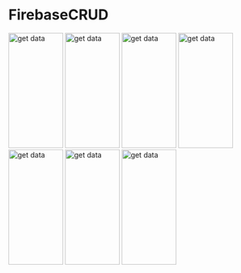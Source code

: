 # FirebaseCRUD

<img src="https://user-images.githubusercontent.com/38391658/111061057-82a4d480-84cb-11eb-8741-948aaeb06688.png" alt="get data" width="108" height="228"> 
<img src="https://user-images.githubusercontent.com/38391658/111061058-85072e80-84cb-11eb-9bc3-230c4a79cdd1.png" alt="get data" width="108" height="228">
<img src="https://user-images.githubusercontent.com/38391658/111061059-859fc500-84cb-11eb-84fa-50e4b338827c.png" alt="get data" width="108" height="228">
<img src="https://user-images.githubusercontent.com/38391658/111061060-86385b80-84cb-11eb-906d-51539014d041.png" alt="get data" width="108" height="228">
<img src="https://user-images.githubusercontent.com/38391658/111061061-86d0f200-84cb-11eb-8c49-803b7022a940.png" alt="get data" width="108" height="228">
<img src="https://user-images.githubusercontent.com/38391658/111061062-87698880-84cb-11eb-9018-9828ec7915e4.png" alt="get data" width="108" height="228">
<img src="https://user-images.githubusercontent.com/38391658/111061064-88021f00-84cb-11eb-919c-11db2a7f389d.png" alt="get data" width="108" height="228">
 
